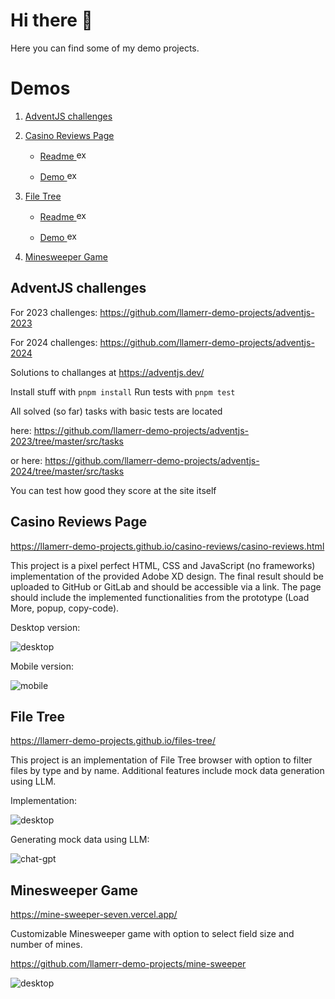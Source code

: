 # Hi there 👋

Here you can find some of my demo projects.

# Demos

1. [AdventJS challenges](#advent-js)
    
1. [Casino Reviews Page](#casino-reviews-page)
    
    * [Readme <img src="902123.webp" width="16" height="16" alt="external" />](https://github.com/llamerr-demo-projects/casino-reviews?tab=readme-ov-file#info)
    
    * [Demo <img src="902123.webp" width="16" height="16" alt="external" />](https://llamerr-demo-projects.github.io/casino-reviews/casino-reviews.html)

1. [File Tree](#file-tree)
    
    * [Readme <img src="902123.webp" width="16" height="16" alt="external" />](https://github.com/llamerr-demo-projects/files-tree?tab=readme-ov-file#info)
    
    * [Demo <img src="902123.webp" width="16" height="16" alt="external" />](https://llamerr-demo-projects.github.io/files-tree/)

1. [Minesweeper Game](#minesweeper-game)    

<a name="advent-js"></a>
## AdventJS challenges

For 2023 challenges: https://github.com/llamerr-demo-projects/adventjs-2023

For 2024 challenges: https://github.com/llamerr-demo-projects/adventjs-2024

Solutions to challanges at https://adventjs.dev/

Install stuff with `pnpm install` Run tests with `pnpm test`

All solved (so far) tasks with basic tests are located

here: https://github.com/llamerr-demo-projects/adventjs-2023/tree/master/src/tasks

or here: https://github.com/llamerr-demo-projects/adventjs-2024/tree/master/src/tasks

You can test how good they score at the site itself

<a name="casino-reviews-page"></a>
## Casino Reviews Page

https://llamerr-demo-projects.github.io/casino-reviews/casino-reviews.html

This project is a pixel perfect HTML, CSS and JavaScript (no frameworks) implementation of the provided Adobe XD design. The final result should be uploaded to GitHub or GitLab and should be accessible via a link. The page should include the implemented functionalities from the prototype (Load More, popup, copy-code).


Desktop version:

![desktop](casino-reviews-desktop.gif)

Mobile version:

![mobile](casino-reviews-mobile.gif)

<a name="file-tree"></a>
## File Tree

https://llamerr-demo-projects.github.io/files-tree/

This project is an implementation of File Tree browser with option to filter files by type and by name.
Additional features include mock data generation using LLM.

Implementation:

![desktop](file-tree-desktop.gif)

Generating mock data using LLM:

![chat-gpt](file-tree-chat-gpt.gif)


<a name="minesweeper-game"></a>
## Minesweeper Game

https://mine-sweeper-seven.vercel.app/

Customizable Minesweeper game with option to select field size and number of mines.

https://github.com/llamerr-demo-projects/mine-sweeper

![desktop](game.gif)
